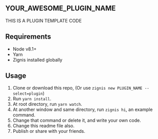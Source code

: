 YOUR_AWESOME_PLUGIN_NAME
------------------------

THIS IS A PLUGIN TEMPLATE CODE

## Requirements

* Node v8.1+
* Yarn
* Zignis installed globally

## Usage

1. Clone or download this repo, (Or use `zignis new PLUGIN_NAME --select=plugin`)
2. Run `yarn install`.
3. At root directory, run `yarn watch`.
4. At another window and same directory, run `zignis hi`, an example command.
5. Change that command or delete it, and write your own code.
6. Change this readme file also.
7. Publish or share with your friends.
